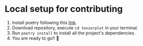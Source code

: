 # Local setup for contributing
1. Install poetry following this [link](https://python-poetry.org/docs/#installation).
2. Download repository, execute ```cd tensorplot``` in your terminal.
3. Run ```poetry install``` to install all the project's dependencies.
4. You are ready to go!! 🎉